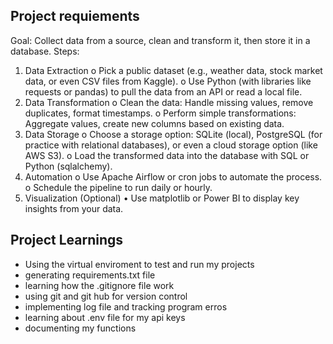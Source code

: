 ## Project requiements
Goal: Collect data from a source, clean and transform it, then store it in a database.
Steps:
1.	Data Extraction
o	Pick a public dataset (e.g., weather data, stock market data, or even CSV files from Kaggle).
o	Use Python (with libraries like requests or pandas) to pull the data from an API or read a local file.
2.	Data Transformation
o	Clean the data: Handle missing values, remove duplicates, format timestamps.
o	Perform simple transformations: Aggregate values, create new columns based on existing data.
3.	Data Storage
o	Choose a storage option: SQLite (local), PostgreSQL (for practice with relational databases), or even a cloud storage option (like AWS S3).
o	Load the transformed data into the database with SQL or Python (sqlalchemy).
4.	Automation
o	Use Apache Airflow or cron jobs to automate the process.
o	Schedule the pipeline to run daily or hourly.
5.	Visualization (Optional)
•	Use matplotlib or Power BI to display key insights from your data.

## Project Learnings 
- Using the virtual enviroment to test and run my projects
- generating requirements.txt file
- learning how the .gitignore file work
- using git and git hub for version control
- implementing log file and tracking program erros
- learning about .env file for my api keys
- documenting my functions